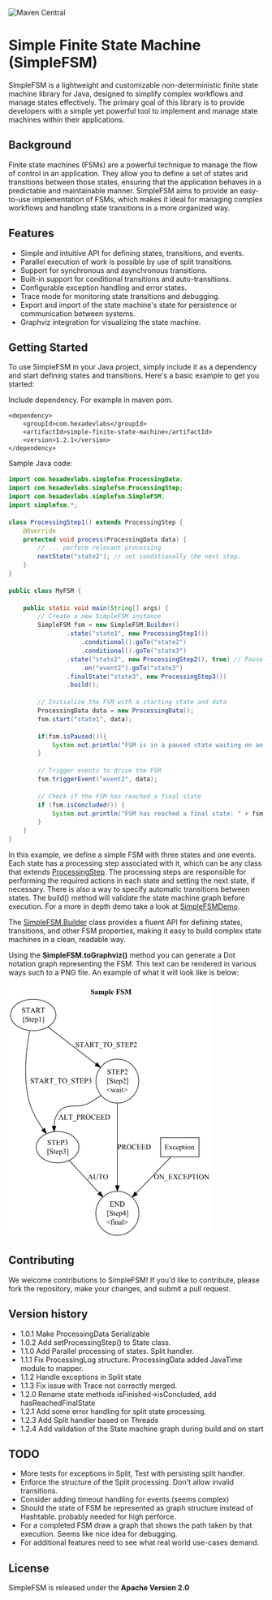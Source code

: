 ![Maven Central](https://maven-badges.herokuapp.com/maven-central/com.hexadevlabs/simple-finite-state-machine/badge.svg)

# Simple Finite State Machine (SimpleFSM)

SimpleFSM is a lightweight and customizable non-deterministic finite state machine library for Java, designed to simplify complex workflows and manage states effectively. The primary goal of this library is to provide developers with a simple yet powerful tool to implement and manage state machines within their applications.

## Background
Finite state machines (FSMs) are a powerful technique to manage the flow of control in an application. They allow you to define a set of states and transitions between those states, ensuring that the application behaves in a predictable and maintainable manner. SimpleFSM aims to provide an easy-to-use implementation of FSMs, which makes it ideal for managing complex workflows and handling state transitions in a more organized way.

## Features
- Simple and intuitive API for defining states, transitions, and events.
- Parallel execution of work is possible by use of split transitions.
- Support for synchronous and asynchronous transitions.
- Built-in support for conditional transitions and auto-transitions.
- Configurable exception handling and error states.
- Trace mode for monitoring state transitions and debugging.
- Export and import of the state machine's state for persistence or communication between systems.
- Graphviz integration for visualizing the state machine.

## Getting Started
To use SimpleFSM in your Java project, simply include it as a dependency and start defining states and transitions. Here's a basic example to get you started:

Include dependency. For example in maven pom.
```
<dependency>
    <groupId>com.hexadevlabs</groupId>
    <artifactId>simple-finite-state-machine</artifactId>
    <version>1.2.1</version>
</dependency>
```

Sample Java code:

```java
import com.hexadevlabs.simplefsm.ProcessingData;
import com.hexadevlabs.simplefsm.ProcessingStep;
import com.hexadevlabs.simplefsm.SimpleFSM;
import simplefsm.*;

class ProcessingStep1() extends ProcessingStep {
    @Override
    protected void process(ProcessingData data) {
        // ... perform relevant processing
        nextState("state2"); // set conditionally the next step.
    }
}

public class MyFSM {

    public static void main(String[] args) {
        // Create a new SimpleFSM instance
        SimpleFSM fsm = new SimpleFSM.Builder()
                .state("state1", new ProcessingStep1())
                    .conditional().goTo("state2")
                    .conditional().goTo("state3")
                .state("state2", new ProcessingStep2(), true) // Pause after step
                    .on("event2").goTo("state3")
                .finalState("state3", new ProcessingStep3())
                .build();

        // Initialize the FSM with a starting state and data
        ProcessingData data = new ProcessingData();
        fsm.start("state1", data);
        
        if(fsm.isPaused()){
            System.out.println("FSM is in a paused state waiting on an event to trigger transition");
        }

        // Trigger events to drive the FSM
        fsm.triggerEvent("event2", data);

        // Check if the FSM has reached a final state
        if (fsm.isConcluded()) {
            System.out.println("FSM has reached a final state: " + fsm.getFinalState().getName());
        }
    }
}
```

In this example, we define a simple FSM with three states and one events. 
Each state has a processing step associated with it, which can be any class that extends [ProcessingStep](src/main/java/com/hexadevlabs/simplefsm/ProcessingStep.java). 
The processing steps are responsible for performing the required actions in each state and setting the next state, if necessary.
There is also a way to specify automatic transitions between states. The build() method will validate the state machine graph before execution.
For a more in depth demo take a look at [SimpleFSMDemo](https://github.com/felix-zaslavskiy/simple-finite-state-machine-samples/blob/main/src/main/java/demo/SimpleFSMDemo.java).

The [SimpleFSM.Builder](src/main/java/com/hexadevlabs/simplefsm/SimpleFSM.java) class provides a fluent API for defining states, transitions, and other FSM properties, making it easy to build complex state machines in a clean, readable way.

Using the **SimpleFSM.toGraphviz()** method you can generate a Dot notation graph representing the FSM. This text can be rendered in various ways such to a PNG file. An example of what it will look like is below:

<img src="state_machine.png" alt="State Machine Graph" width="400" height="500" />



## Contributing
We welcome contributions to SimpleFSM! If you'd like to contribute, please fork the repository, make your changes, and submit a pull request.

## Version history
* 1.0.1 Make ProcessingData Serializable
* 1.0.2 Add setProcessingStep() to State class.
* 1.1.0 Add Parallel processing of states. Split handler.
* 1.1.1 Fix ProcessingLog structure. ProcessingData added JavaTime module to mapper.
* 1.1.2 Handle exceptions in Split state
* 1.1.3 Fix issue with Trace not correctly merged.
* 1.2.0 Rename state methods isFinished->isConcluded, add hasReachedFinalState
* 1.2.1 Add some error handling for split state processing.
* 1.2.3 Add Split handler based on Threads
* 1.2.4 Add validation of the State machine graph during build and on start

## TODO 
* More tests for exceptions in Split, Test with persisting split handler.
* Enforce the structure of the Split processing. Don't allow invalid transitions.
* Consider adding timeout handling for events.(seems complex)
* Should the state of FSM be represented as graph structure instead of Hashtable. probably needed for high perforce.
* For a completed FSM draw a graph that shows the path taken by that execution. Seems like nice idea for debugging.
* For additional features need to see what real world use-cases demand.

## License
SimpleFSM is released under the **Apache Version 2.0**
